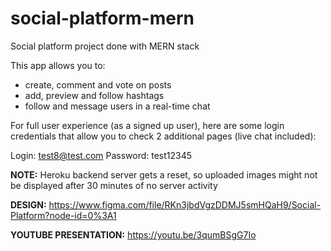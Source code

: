 # social-platform-mern
Social platform project done with MERN stack

This app allows you to:
- create, comment and vote on posts
- add, preview and follow hashtags
- follow and message users in a real-time chat

For full user experience (as a signed up user), here are some login credentials that allow you to check 2 additional pages (live chat included):

Login: test8@test.com
Password: test12345

**NOTE:** Heroku backend server gets a reset, so uploaded images might not be displayed after 30 minutes of no server activity

**DESIGN:**
https://www.figma.com/file/RKn3jbdVgzDDMJ5smHQaH9/Social-Platform?node-id=0%3A1

**YOUTUBE PRESENTATION:** https://youtu.be/3qumBSgG7Io
